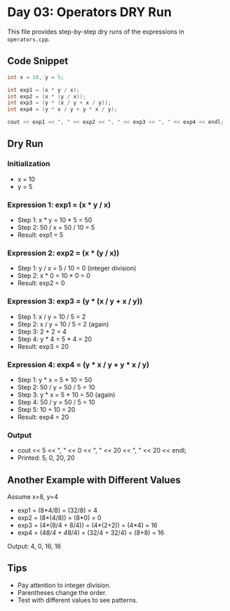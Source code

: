 # Day 03: Operators DRY Run

This file provides step-by-step dry runs of the expressions in `operators.cpp`.

## Code Snippet
```cpp
int x = 10, y = 5;

int exp1 = (x * y / x);
int exp2 = (x * (y / x));
int exp3 = (y * (x / y + x / y));
int exp4 = (y * x / y + y * x / y);

cout << exp1 << ", " << exp2 << ", " << exp3 << ", " << exp4 << endl;
```

## Dry Run

### Initialization
- x = 10
- y = 5

### Expression 1: exp1 = (x * y / x)
- Step 1: x * y = 10 * 5 = 50
- Step 2: 50 / x = 50 / 10 = 5
- Result: exp1 = 5

### Expression 2: exp2 = (x * (y / x))
- Step 1: y / x = 5 / 10 = 0 (integer division)
- Step 2: x * 0 = 10 * 0 = 0
- Result: exp2 = 0

### Expression 3: exp3 = (y * (x / y + x / y))
- Step 1: x / y = 10 / 5 = 2
- Step 2: x / y = 10 / 5 = 2 (again)
- Step 3: 2 + 2 = 4
- Step 4: y * 4 = 5 * 4 = 20
- Result: exp3 = 20

### Expression 4: exp4 = (y * x / y + y * x / y)
- Step 1: y * x = 5 * 10 = 50
- Step 2: 50 / y = 50 / 5 = 10
- Step 3: y * x = 5 * 10 = 50 (again)
- Step 4: 50 / y = 50 / 5 = 10
- Step 5: 10 + 10 = 20
- Result: exp4 = 20

### Output
- cout << 5 << ", " << 0 << ", " << 20 << ", " << 20 << endl;
- Printed: 5, 0, 20, 20

## Another Example with Different Values
Assume x=8, y=4

- exp1 = (8*4/8) = (32/8) = 4
- exp2 = (8*(4/8)) = (8*0) = 0
- exp3 = (4*(8/4 + 8/4)) = (4*(2+2)) = (4*4) = 16
- exp4 = (4*8/4 + 4*8/4) = (32/4 + 32/4) = (8+8) = 16

Output: 4, 0, 16, 16

## Tips
- Pay attention to integer division.
- Parentheses change the order.
- Test with different values to see patterns.
